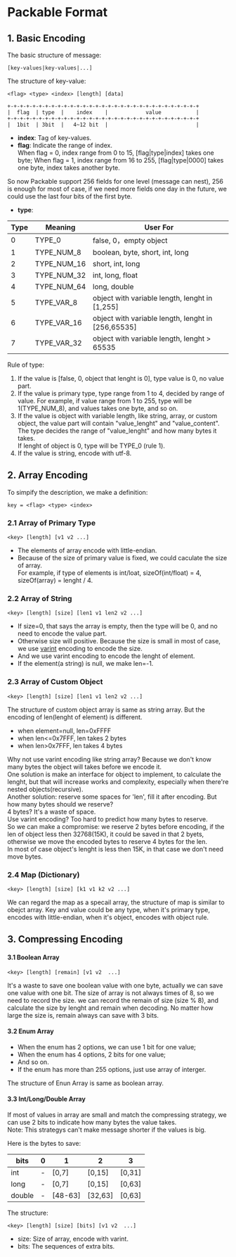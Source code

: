 # Packable Format

## 1. Basic Encoding

The basic structure of message:

```
[key-values|key-values|...]
```

The structure of key-value:

```
<flag> <type> <index> [length] [data]
```

```
+-+-+-+-+-+-+-+-+-+-+-+-+-+-+-+-+-+-+-+-+-+-+-+-+-+-+-+-+-+-+
|  flag  | type  |    index    |            value           |
+-+-+-+-+-+-+-+-+-+-+-+-+-+-+-+-+-+-+-+-+-+-+-+-+-+-+-+-+-+-+
|  1bit  | 3bit  |   4~12 bit  |                            |
```

- **index**: Tag of key-values.
- **flag**: Indicate the range of index.<br>
When flag = 0, index range from 0 to 15, [flag|type|index] takes one byte;
When flag = 1, index range from 16 to 255, [flag|type|0000] takes one byte, index takes another byte.

So now Packable support 256 fields for one level (message can nest), 256 is enough for most of case, if we need more fields one day in the future, we could use the last four bits of the first byte.

- **type**:

Type |Meaning|User For
---|---|---
0 |TYPE_0      |  false, 0，empty object
1 |TYPE_NUM_8  |  boolean, byte, short, int, long
2 |TYPE_NUM_16 |  short, int, long
3 |TYPE_NUM_32 |  int, long, float
4 |TYPE_NUM_64 |  long,  double
5 |TYPE_VAR_8   | object with variable length, lenght in [1,255]
6 |TYPE_VAR_16  | object with variable length, lenght in [256,65535]
7 |TYPE_VAR_32  | object with variable length, lenght > 65535

Rule of type:
1. If the value is [false, 0, object that lenght is 0], type value is 0, no value part.
2. If the value is primary type, type range from 1 to 4, decided by range of value. For example, if value range from 1 to 255, type will be 1(TYPE_NUM_8), and values takes one byte, and so on.
3. If the value is object with variable length, like string, array, or custom object, the value part will contain "value_lenght" and "value_content". <br>
The type decides the range of "value_lenght" and how many bytes it takes.<br>
If lenght of object is 0, type will be TYPE_0 (rule 1).
4. If the value is string, encode with utf-8.


## 2. Array Encoding

To simpify the description, we make a definition:
```
key = <flag> <type> <index>
```

### 2.1 Array of Primary Type

```
<key> [length] [v1 v2 ...]
```
- The elements of array encode with little-endian.
- Because of the size of primary value is fixed, we could caculate the size of array. <br>
For example, if type of elements  is int/loat, sizeOf(int/float) = 4, sizeOf(array) = lenght / 4.

### 2.2 Array of String
```
<key> [length] [size] [len1 v1 len2 v2 ...]
```
- If size=0, that says the array is empty, then the type will be 0, and no need to encode the value part.
- Otherwise size will positive. Because the size is small in most of case, we use [varint](https://en.wikipedia.org/wiki/Variable-length_quantity) encoding to encode the size.
- And we use varint encoding to encode the lenght of element.
- If the element(a string) is null, we make len=-1.

### 2.3 Array of Custom Object
```
<key> [length] [size] [len1 v1 len2 v2 ...]
```
The structure of custom object array is same as string array.
But the encoding of len(lenght of element) is different.
- when element=null, len=0xFFFF
- when len<=0x7FFF, len takes 2 bytes
- when len>0x7FFF, len takes 4 bytes

Why not use varint encoding like string array?
Because we don't know many bytes the object will takes before we encode it. <br>
One solution is make an interface for object to implement, to calculate the lenght, but that will increase works and complexity, especially when there're nested objects(recursive). <br>
Another solution: reserve some spaces for 'len', fill it after encoding. But how many bytes should we reserve? <br>
4 bytes? It's a waste of space.<br>
Use varint encoding? Too hard to predict how many bytes to reserve.<br>
So we can make a compromise: we reserve 2 bytes before encoding, if the len of object less then 32768(15K), it could be saved in that 2 byets, otherwise we move the encoded bytes to reserve 4 bytes for the len. <br>
In most of case object's lenght is less then 15K, in that case we don't need move bytes.

### 2.4 Map (Dictionary)
```
<key> [length] [size] [k1 v1 k2 v2 ...]
```
We can regard the map as a specail array, the structure of map is similar to obejct array.
Key and value could be any type, when it's primary type, encodes with little-endian, when it's object, encodes with object rule.

## 3. Compressing Encoding
#### 3.1 Boolean Array
```
<key> [length] [remain] [v1 v2  ...]
```
It's a waste to save one boolean value with one byte, actually we can save one value with one bit.
The size of array is not always times of 8, so we need to record the size.
we can record the remain of size (size % 8), and calculate the size by lenght and remain when decoding.
No matter how large the size is, remain always can save with 3 bits.

#### 3.2 Enum Array
- When the enum has 2 options, we can use 1 bit for one value;
- When the enum has 4 options, 2 bits for one value;
- And so on.
- If the enum has more than 255 options, just use array of interger.

The structure of Enun Array is same as boolean array.


#### 3.3 Int/Long/Double Array
If most of values in array are small and match the compressing strategy, 
we can use 2 bits to indicate how many bytes the value takes. <br>
Note: This strategys can't make message shorter if the values is big.<br>

Here is the bytes to save:

bits | 0| 1| 2| 3
---|---|---|---|---
int |-|[0,7]|[0,15]|[0,31]
long |-|[0,7]|[0,15]|[0,63]
double |-|[48-63]|[32,63]|[0,63]

The structure:
```
<key> [length] [size] [bits] [v1 v2  ...]
```
- size: Size of array, encode with varint.
- bits: The sequences of extra bits.




